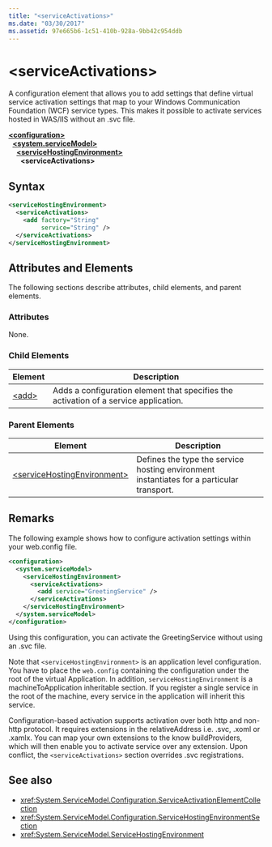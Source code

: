 ```yaml
---
title: "<serviceActivations>"
ms.date: "03/30/2017"
ms.assetid: 97e665b6-1c51-410b-928a-9bb42c954ddb
---
```


# \<serviceActivations>

A configuration element that allows you to add settings that define virtual service activation settings that map to your Windows Communication Foundation (WCF) service types. This makes it possible to activate services hosted in WAS/IIS without an .svc file.

[**\<configuration>**](../configuration-element.md)\
&nbsp;&nbsp;[**\<system.serviceModel>**](system-servicemodel.md)\
&nbsp;&nbsp;&nbsp;&nbsp;[**\<serviceHostingEnvironment>**](servicehostingenvironment.md)\
&nbsp;&nbsp;&nbsp;&nbsp;&nbsp;&nbsp;**\<serviceActivations>**  

## Syntax

```xml
<serviceHostingEnvironment>
  <serviceActivations>
    <add factory="String"
         service="String" />
  </serviceActivations>
</serviceHostingEnvironment>
```

## Attributes and Elements

The following sections describe attributes, child elements, and parent elements.

### Attributes

None.

### Child Elements

|Element|Description|
|-------------|-----------------|
|[\<add>](add-of-serviceactivations.md)|Adds a configuration element that specifies the activation of a service application.|

### Parent Elements

|Element|Description|
|-------------|-----------------|
|[\<serviceHostingEnvironment>](servicehostingenvironment.md)|Defines the type the service hosting environment instantiates for a particular transport.|

## Remarks

The following example shows how to configure activation settings within your web.config file.

```xml
<configuration>
  <system.serviceModel>
    <serviceHostingEnvironment>
      <serviceActivations>
        <add service="GreetingService" />
      </serviceActivations>
    </serviceHostingEnvironment>
  </system.serviceModel>
</configuration>
```

Using this configuration, you can activate the GreetingService without using an .svc file.

Note that `<serviceHostingEnvironment>` is an application level configuration. You have to place the `web.config` containing the configuration under the root of the virtual Application. In addition, `serviceHostingEnvironment` is a machineToApplication inheritable section. If you register a single service in the root of the machine, every service in the application will inherit this service.

Configuration-based activation supports activation over both http and non-http protocol. It requires extensions in the relativeAddress i.e. .svc, .xoml or .xamlx. You can map your own extensions to the know buildProviders, which will then enable you to activate service over any extension. Upon conflict, the `<serviceActivations>` section overrides .svc registrations.

## See also

- <xref:System.ServiceModel.Configuration.ServiceActivationElementCollection>
- <xref:System.ServiceModel.Configuration.ServiceHostingEnvironmentSection>
- <xref:System.ServiceModel.ServiceHostingEnvironment>

